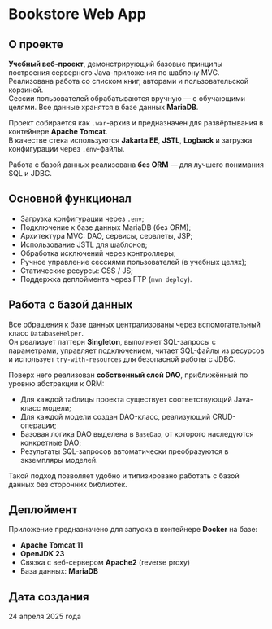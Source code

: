 # Bookstore Web App

## О проекте

**Учебный веб-проект**, демонстрирующий базовые принципы построения серверного Java-приложения по шаблону MVC.  
Реализована работа со списком книг, авторами и пользовательской корзиной.  
Сессии пользователей обрабатываются вручную — с обучающими целями. Все данные хранятся в базе данных **MariaDB**.

Проект собирается как `.war`-архив и предназначен для развёртывания в контейнере **Apache Tomcat**.  
В качестве стека используются **Jakarta EE**, **JSTL**, **Logback** и загрузка конфигурации через `.env`-файлы.

Работа с базой данных реализована **без ORM** — для лучшего понимания SQL и JDBC.

## Основной функционал

- Загрузка конфигурации через `.env`;
- Подключение к базе данных MariaDB (без ORM);
- Архитектура MVC: DAO, сервисы, сервлеты, JSP;
- Использование JSTL для шаблонов;
- Обработка исключений через контроллеры;
- Ручное управление сессиями пользователей (в учебных целях);
- Статические ресурсы: CSS / JS;
- Поддержка деплоймента через FTP (`mvn deploy`).

## Работа с базой данных

Все обращения к базе данных централизованы через вспомогательный класс `DatabaseHelper`.  
Он реализует паттерн **Singleton**, выполняет SQL-запросы с параметрами, управляет подключением, читает SQL-файлы из ресурсов и использует `try-with-resources` для безопасной работы с JDBC.

Поверх него реализован **собственный слой DAO**, приближённый по уровню абстракции к ORM:
- Для каждой таблицы проекта существует соответствующий Java-класс модели;
- Для каждой модели создан DAO-класс, реализующий CRUD-операции;
- Базовая логика DAO выделена в `BaseDao`, от которого наследуются конкретные DAO;
- Результаты SQL-запросов автоматически преобразуются в экземпляры моделей.

Такой подход позволяет удобно и типизировано работать с базой данных без сторонних библиотек.

## Деплоймент

Приложение предназначено для запуска в контейнере **Docker** на базе:

- **Apache Tomcat 11**
- **OpenJDK 23**
- Связка с веб-сервером **Apache2** (reverse proxy)
- База данных: **MariaDB**

## Дата создания

24 апреля 2025 года
